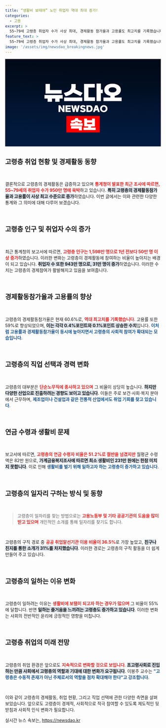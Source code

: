 ```yaml
---
title: “생활비 보태야” 노인 취업자 역대 최대 증가!
categories:
  - 고용
excerpt: >
  55~79세 고령층 취업자 수가 사상 최대, 경제활동 참가율과 고용률도 최고치를 기록했습니다. 하지만 평균 연금은 노후 생활비에 한참 못 미쳐, 일하고 싶은 이유로 생활비 보탬을 꼽는 비율이 여전히 높습니다. 고령층의 경제적 참여가 중요해지고 있습니다!
feature_text: >
  55~79세 고령층 취업자 수가 사상 최대, 경제활동 참가율과 고용률도 최고치를 기록했습니다. 하지만 평균 연금은 노후 생활비에 한참 못 미쳐, 일하고 싶은 이유로 생활비 보탬을 꼽는 비율이 여전히 높습니다. 고령층의 경제적 참여가 중요해지고 있습니다!
image: '/assets/img/newsdao_breakingnews.jpg'
---
```


<p><img src="/assets/img/newsdao_breakingnews.jpg" alt="flaretime 속보" /></p>

<h2 data-ke-size="size26">고령층 취업 현황 및 경제활동 동향</h2>

<p data-ke-size="size16">&nbsp;</p>

<p>결론적으로 고령층의 경제활동은 급증하고 있으며 <b><span style="color: #ee2323;">통계청이 발표한 최근 조사에 따르면, 55~79세의 취업자 수가 950만 명에 육박</span></b>하고 있습니다. <b><span style="background-color: #21538527;">특히 고령층의 경제활동참가율과 고용률이 사상 최고 수준으로 증가</span></b>하였습니다. 이번 글에서는 이와 관련한 다양한 통계와 그 의미에 대해 다루어 보겠습니다.</p>

<p data-ke-size="size16">&nbsp;</p>

<h2 data-ke-size="size26">고령층 인구 및 취업자 수의 증가</h2>

<p data-ke-size="size16">&nbsp;</p>

<p>최근 통계청의 보고서에 따르면, <b><span style="color: #ee2323;">고령층 인구는 1,598만 명으로 1년 전보다 50만 명 이상 증가</span></b>하였습니다. 이러한 변화는 고령층이 경제활동에 참여하는 비율이 높아지는 배경이 되고 있습니다. <b><span style="background-color: #21538527;">취업자 수 또한 943만 명으로, 31만 명이 증가</span></b>하였습니다. 이러한 수치는 고령층의 경제참여가 활발해지고 있음을 보여줍니다.</p>

<p data-ke-size="size16">&nbsp;</p>

<h2 data-ke-size="size26">경제활동참가율과 고용률의 향상</h2>

<p data-ke-size="size16">&nbsp;</p>

<p>고령층의 경제활동참가율은 현재 60.6%로, <b><span style="color: #ee2323;">역대 최고치를 기록했습니다</span></b>. 고용률 또한 59%로 향상되었으며, <b><span style="background-color: #21538527;">이는 각각 0.4%포인트와 0.1%포인트 상승한 수치</span></b>입니다. <b><span style="color: #1a5490;">이처럼 고용률과 경제활동참가율이 동시에 높아지면서 고령층의 사회적 참여가 확대되는 모습입니다</span></b>.</p>

<p data-ke-size="size16">&nbsp;</p>

<h2 data-ke-size="size26">고령층의 직업 선택과 경력 변화</h2>

<p data-ke-size="size16">&nbsp;</p>

<p>고령층의 대부분은 <b><span style="color: #ee2323;">단순노무직에 종사하고 있으며</span></b> 그 비율이 상당히 높습니다. <b><span style="background-color: #21538527;">하지만 다양한 산업으로 진출하려는 경향도 보이고 있습니다</span></b>. 이들은 주로 보건·사회·복지 분야에서 근무하며, <b><span style="color: #1a5490;">제조업이나 건설업과 같은 전통적 산업에서도 취업 기회를 찾고 있습니다</span></b>.</p>

<p data-ke-size="size16">&nbsp;</p>

<h2 data-ke-size="size26">연금 수령과 생활비 문제</h2>

<p data-ke-size="size16">&nbsp;</p>

<p>보고서에 따르면, <b><span style="color: #ee2323;">고령층의 연금 수령자 비율은 51.2%로 절반을 넘겼지만</span></b> 월평균 수령액은 82만 원으로, <b><span style="background-color: #21538527;">가계금융복지조사에 따르면 최소 생활비인 231만 원에는 한참 미치지 못합니다</span></b>. 이로 인해 <b><span style="color: #1a5490;">생활비를 벌기 위해 일하고자 하는 고령층이 증가하고 있습니다</span></b>.</p>

<p data-ke-size="size16">&nbsp;</p>

<h2 data-ke-size="size26">고령층의 일자리 구하는 방식 및 동향</h2>

<p data-ke-size="size16">&nbsp;</p>

<blockquote>고령층이 일자리를 찾는 방법으로는 <b><span style="color: #ee2323;">고용노동부 및 기타 공공기관의 도움을 많이 받고 있으며</span></b> 개인적인 소개를 통해 일자리를 찾기도 합니다.</blockquote>

<p data-ke-size="size16">&nbsp;</p>

<p>고령층의 구직 경로 중 <b><span style="color: #ee2323;">공공 취업알선기관 이용 비율이 36.5%</span></b>로 가장 높았고, <b><span style="background-color: #21538527;">친구나 친지를 통한 소개가 31%를 차지했습니다</span></b>. 이러한 경로는 고령층의 구직 활동을 더 쉽게 만들어 주고 있습니다.</p>

<p data-ke-size="size16">&nbsp;</p>

<h2 data-ke-size="size26">고령층의 일하는 이유 변화</h2>

<p data-ke-size="size16">&nbsp;</p>

<p>고령층이 일하려는 이유는 <b><span style="color: #ee2323;">생활비에 보탬이 되고자 하는 경우가 많으며</span></b> 그 비율이 55%에 달합니다. 반면 <b><span style="background-color: #21538527;">일하는 즐거움을 느끼려는 고령층도 증가하고 있습니다</span></b>. 이러한 변화는 사회의 전반적인 윤리에 긍정적인 영향을 미칩니다.</p>

<p data-ke-size="size16">&nbsp;</p>

<h2 data-ke-size="size26">고령층 취업의 미래 전망</h2>

<p data-ke-size="size16">&nbsp;</p>

<p>고령층의 취업 환경은 앞으로도 <b><span style="color: #ee2323;">지속적으로 변화할 것으로 보입니다</span></b>. <b><span style="background-color: #21538527;">초고령사회로 진입하는 만큼 사회에서 고령층의 역할과 기대에 대한 변화가 요구됩니다</span></b>. 이봉주 교수는 <b><span style="color: #1a5490;">"고령층은 수동적 존재가 아닌 주체로서의 역할을 점차 확대해야 한다"고 강조합니다</span></b>.</p>

<p data-ke-size="size16">&nbsp;</p>

<p>이와 같이 고령층의 경제활동, 취업 현황, 그리고 직업 선택에 관한 다양한 측면을 살펴보았습니다. 앞으로도 고령층이 경제적, 사회적으로 적극 참여할 수 있도록 제도적인 뒷받침과 사회적 인식 변화가 필요합니다.</p>
실시간 뉴스 속보는, <a href="https://newsdao.kr" rel="dofollow">https://newsdao.kr</a>


